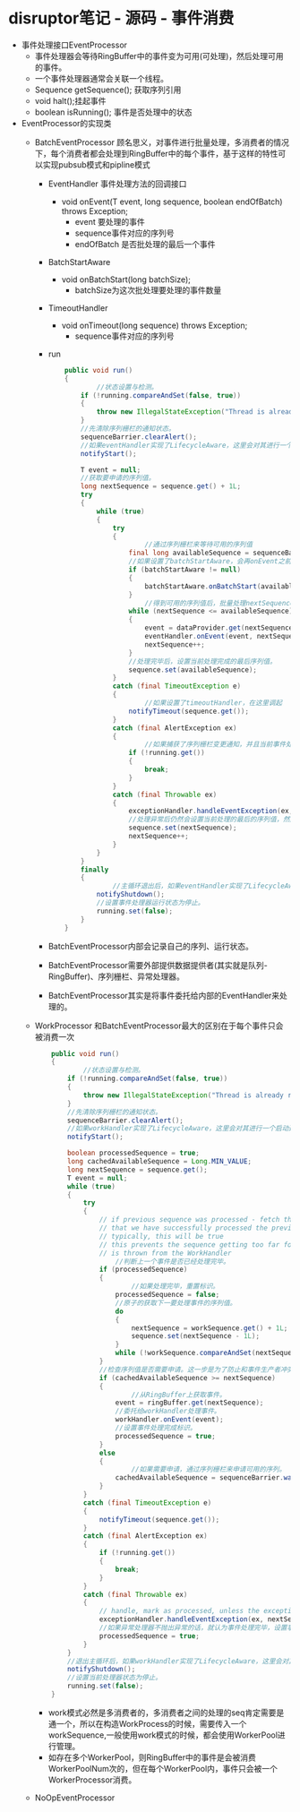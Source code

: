 # disruptor笔记 - 源码 - 事件消费
- 事件处理接口EventProcessor
	- 事件处理器会等待RingBuffer中的事件变为可用(可处理)，然后处理可用的事件。 
	- 一个事件处理器通常会关联一个线程。
	- Sequence getSequence();  获取序列引用
	- void halt();挂起事件
	- boolean isRunning();  事件是否处理中的状态
- EventProcessor的实现类
	- BatchEventProcessor<T> 顾名思义，对事件进行批量处理，多消费者的情况下，每个消费者都会处理到RingBuffer中的每个事件，基于这样的特性可以实现pubsub模式和pipline模式
		- EventHandler 事件处理方法的回调接口
			- void onEvent(T event, long sequence, boolean endOfBatch) throws Exception;
				- event 要处理的事件
				- sequence事件对应的序列号
				- endOfBatch 是否批处理的最后一个事件
		- BatchStartAware 
			- void onBatchStart(long batchSize);
				- batchSize为这次批处理要处理的事件数量
		- TimeoutHandler
			-  void onTimeout(long sequence) throws Exception;
				- sequence事件对应的序列号 
		- run
			
			```java
				public void run()
			    {
			    		//状态设置与检测。
			        if (!running.compareAndSet(false, true))
			        {
			            throw new IllegalStateException("Thread is already running");
			        }
			        //先清除序列栅栏的通知状态。 
			        sequenceBarrier.clearAlert();
			        //如果eventHandler实现了LifecycleAware，这里会对其进行一个启动通知。  
			        notifyStart();
			
			        T event = null;
			        //获取要申请的序列值。  
			        long nextSequence = sequence.get() + 1L;
			        try
			        {
			            while (true)
			            {
			                try
			                {
			                		//通过序列栅栏来等待可用的序列值
			                    final long availableSequence = sequenceBarrier.waitFor(nextSequence);
			                    //如果设置了batchStartAware，会再onEvent之前调用
			                    if (batchStartAware != null)
			                    {
			                        batchStartAware.onBatchStart(availableSequence - nextSequence + 1);
			                    }
			                    	//得到可用的序列值后，批量处理nextSequence到availableSequence之间的事件。
			                    while (nextSequence <= availableSequence)
			                    {
			                        event = dataProvider.get(nextSequence);
			                        eventHandler.onEvent(event, nextSequence, nextSequence == availableSequence);
			                        nextSequence++;
			                    }
			                    //处理完毕后，设置当前处理完成的最后序列值。 
			                    sequence.set(availableSequence);
			                }
			                catch (final TimeoutException e)
			                {
			                		//如果设置了timeoutHandler，在这里调起
			                    notifyTimeout(sequence.get());
			                }
			                catch (final AlertException ex)
			                {
			                		//如果捕获了序列栅栏变更通知，并且当前事件处理器停止了，那么退出主循环。
			                    if (!running.get())
			                    {
			                        break;
			                    }
			                }
			                catch (final Throwable ex)
			                {
			                    exceptionHandler.handleEventException(ex, nextSequence, event);
			                    //处理异常后仍然会设置当前处理的最后的序列值，然后继续处理其他事件。
			                    sequence.set(nextSequence);
			                    nextSequence++;
			                }
			            }
			        }
			        finally
			        {
			        		//主循环退出后，如果eventHandler实现了LifecycleAware，这里会对其进行一个停止通知。  
			            notifyShutdown();
			            //设置事件处理器运行状态为停止。  
			            running.set(false);
			        }
			    }
			```
		- BatchEventProcessor内部会记录自己的序列、运行状态。
		- BatchEventProcessor需要外部提供数据提供者(其实就是队列-RingBuffer)、序列栅栏、异常处理器。
		- BatchEventProcessor其实是将事件委托给内部的EventHandler来处理的。
		
	- WorkProcessor<T> 和BatchEventProcessor最大的区别在于每个事件只会被消费一次
		
		```java
			public void run()
		    {
		    		//状态设置与检测。
		        if (!running.compareAndSet(false, true))
		        {
		            throw new IllegalStateException("Thread is already running");
		        }
		        //先清除序列栅栏的通知状态。  
		        sequenceBarrier.clearAlert();
		        //如果workHandler实现了LifecycleAware，这里会对其进行一个启动通知。  
		        notifyStart();
		
		        boolean processedSequence = true;
		        long cachedAvailableSequence = Long.MIN_VALUE;
		        long nextSequence = sequence.get();
		        T event = null;
		        while (true)
		        {
		            try
		            {
		                // if previous sequence was processed - fetch the next sequence and set
		                // that we have successfully processed the previous sequence
		                // typically, this will be true
		                // this prevents the sequence getting too far forward if an exception
		                // is thrown from the WorkHandler
		            	    //判断上一个事件是否已经处理完毕。
		                if (processedSequence)
		                {
		                		//如果处理完毕，重置标识。 
		                    processedSequence = false;
		                    //原子的获取下一要处理事件的序列值。  
		                    do
		                    {
		                        nextSequence = workSequence.get() + 1L;
		                        sequence.set(nextSequence - 1L);
		                    }
		                    while (!workSequence.compareAndSet(nextSequence - 1L, nextSequence));
		                }
		                //检查序列值是否需要申请。这一步是为了防止和事件生产者冲突。
		                if (cachedAvailableSequence >= nextSequence)
		                {
		                		//从RingBuffer上获取事件。  
		                    event = ringBuffer.get(nextSequence);
		                    //委托给workHandler处理事件。  
		                    workHandler.onEvent(event);
		                    //设置事件处理完成标识。  
		                    processedSequence = true;
		                }
		                else
		                {
		                		//如果需要申请，通过序列栅栏来申请可用的序列。  
		                    cachedAvailableSequence = sequenceBarrier.waitFor(nextSequence);
		                }
		            }
		            catch (final TimeoutException e)
		            {
		                notifyTimeout(sequence.get());
		            }
		            catch (final AlertException ex)
		            {
		                if (!running.get())
		                {
		                    break;
		                }
		            }
		            catch (final Throwable ex)
		            {
		                // handle, mark as processed, unless the exception handler threw an exception
		                exceptionHandler.handleEventException(ex, nextSequence, event);
		                //如果异常处理器不抛出异常的话，就认为事件处理完毕，设置事件处理完成标识。
		                processedSequence = true;
		            }
		        }
		        //退出主循环后，如果workHandler实现了LifecycleAware，这里会对其进行一个关闭通知。  
		        notifyShutdown();
		        //设置当前处理器状态为停止。  
		        running.set(false);
		    }
		```
		
		- work模式必然是多消费者的，多消费者之间的处理的seq肯定需要是通一个，所以在构造WorkProcess的时候，需要传入一个workSequence,一般使用work模式的时候，都会使用WorkerPool进行管理。
		- 如存在多个WorkerPool，则RingBuffer中的事件是会被消费WorkerPoolNum次的，但在每个WorkerPool内，事件只会被一个WorkerProcessor消费。
	- NoOpEventProcessor
		